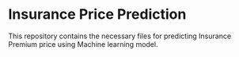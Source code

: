 # Insurance Price Prediction
 This repository contains the necessary files for predicting Insurance Premium price using Machine learning model.
